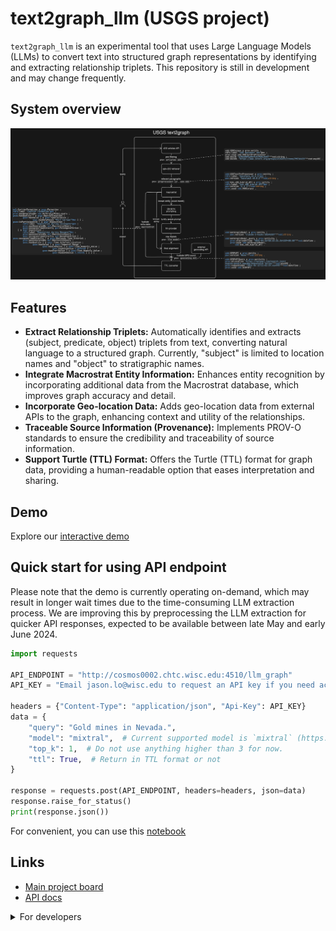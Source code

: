 # text2graph_llm (USGS project)

`text2graph_llm` is an experimental tool that uses Large Language Models (LLMs) to convert text into structured graph representations by identifying and extracting relationship triplets. This repository is still in development and may change frequently.

## System overview

![system overview](docs/overview.png)

## Features

- **Extract Relationship Triplets:** Automatically identifies and extracts (subject, predicate, object) triplets from text, converting natural language to a structured graph. Currently, "subject" is limited to location names and "object" to stratigraphic names.
- **Integrate Macrostrat Entity Information:** Enhances entity recognition by incorporating additional data from the Macrostrat database, which improves graph accuracy and detail.
- **Incorporate Geo-location Data:** Adds geo-location data from external APIs to the graph, enhancing context and utility of the relationships.
- **Traceable Source Information (Provenance):** Implements PROV-O standards to ensure the credibility and traceability of source information.
- **Support Turtle (TTL) Format:** Offers the Turtle (TTL) format for graph data, providing a human-readable option that eases interpretation and sharing.

## Demo

Explore our [interactive demo](http://cosmos0002.chtc.wisc.edu:8510/)

## Quick start for using API endpoint

Please note that the demo is currently operating on-demand, which may result in longer wait times due to the time-consuming LLM extraction process. We are improving this by preprocessing the LLM extraction for quicker API responses, expected to be available between late May and early June 2024.

```python
import requests

API_ENDPOINT = "http://cosmos0002.chtc.wisc.edu:4510/llm_graph"
API_KEY = "Email jason.lo@wisc.edu to request an API key if you need access."

headers = {"Content-Type": "application/json", "Api-Key": API_KEY}
data = {
    "query": "Gold mines in Nevada.",
    "model": "mixtral",  # Current supported model is `mixtral` (https://huggingface.co/mistralai/Mixtral-8x7B-Instruct-v0.1)
    "top_k": 1,  # Do not use anything higher than 3 for now.
    "ttl": True,  # Return in TTL format or not
}

response = requests.post(API_ENDPOINT, headers=headers, json=data)
response.raise_for_status()
print(response.json())

```

For convenient, you can use this [notebook](notebooks/users/quickstart_api.ipynb)

## Links

- [Main project board](https://github.com/orgs/UW-xDD/projects/4/views/2)
- [API docs](http://cosmos0002.chtc.wisc.edu:4510/docs)

<details>

<summary>For developers</summary>

## Instructions to developers

Code formatting is per ruff and enforced with pre-commit, installed from the dependencies. Configure it in your own repo prior to committing any changes:

```bash
pip install ."[dev]"
pre-commit install
pre-commit --version
```

</details>
